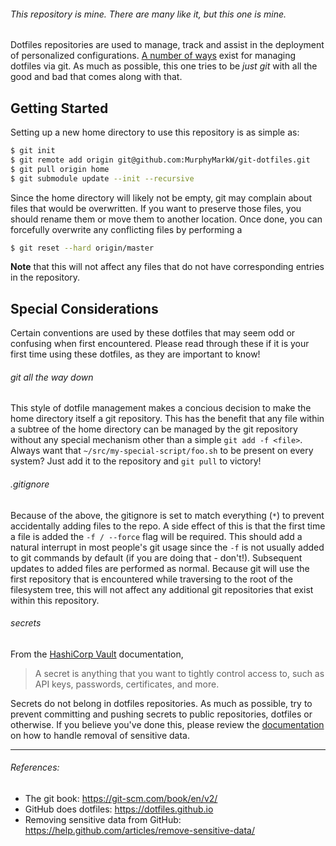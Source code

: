 ###### This repository is mine. There are many like it, but this one is mine.

Dotfiles repositories are used to manage, track and assist in the deployment
of personalized configurations. [A number of ways](https://dotfiles.github.io)
exist for managing dotfiles via git. As much as possible, this one tries to be
*just git* with all the good and bad that comes along with that.

## Getting Started
Setting up a new home directory to use this repository is as simple as:

```bash
$ git init
$ git remote add origin git@github.com:MurphyMarkW/git-dotfiles.git
$ git pull origin home
$ git submodule update --init --recursive
```

Since the home directory will likely not be empty, git may complain about
files that would be overwritten. If you want to preserve those files, you
should rename them or move them to another location. Once done, you can
forcefully overwrite any conflicting files by performing a

```bash
$ git reset --hard origin/master
```

**Note** that this will not affect any files that do not have corresponding
entries in the repository.

## Special Considerations

Certain conventions are used by these dotfiles that may seem odd or confusing
when first encountered. Please read through these if it is your first time
using these dotfiles, as they are important to know!

###### git all the way down
This style of dotfile management makes a concious decision to make the home
directory itself a git repository. This has the benefit that any file within
a subtree of the home directory can be managed by the git repository without
any special mechanism other than a simple `git add -f <file>`. Always want
that `~/src/my-special-script/foo.sh` to be present on every system? Just
add it to the repository and `git pull` to victory!

###### .gitignore
Because of the above, the gitignore is set to match everything (`*`) to prevent
accidentally adding files to the repo. A side effect of this is that the first
time a file is added the `-f / --force` flag will be required. This should add
a natural interrupt in most people's git usage since the `-f` is not usually
added to git commands by default (if you are doing that - don't!). Subsequent
updates to added files are performed as normal. Because git will use the first
repository that is encountered while traversing to the root of the filesystem
tree, this will not affect any additional git repositories that exist within
this repository.

###### secrets
From the [HashiCorp Vault](https://www.vaultproject.io/) documentation,

> A secret is anything that you want to tightly control access to,
> such as API keys, passwords, certificates, and more.

Secrets do not belong in dotfiles repositories. As much as possible, try to
prevent committing and pushing secrets to public repositories, dotfiles or
otherwise. If you believe you've done this, please review the
[documentation](https://help.github.com/articles/remove-sensitive-data/)
on how to handle removal of sensitive data.

---
###### References:
- The git book: https://git-scm.com/book/en/v2/
- GitHub does dotfiles: https://dotfiles.github.io
- Removing sensitive data from GitHub: https://help.github.com/articles/remove-sensitive-data/
